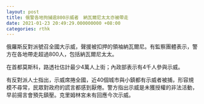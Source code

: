 ```yaml
---
layout: post
title: 俄警各地拘捕逾800示威者　納瓦爾尼太太亦被帶走
date: 2021-01-23 20:49:29.000000000 +08:00
categories: rthk
---
```


俄羅斯反對派號召全國大示威，聲援被扣押的領袖納瓦爾尼。有監察團體表示，警方在各地帶走超過800人，包括納瓦爾尼太太。

在首都莫斯科，路透社估計最少4萬人上街；內政部表示有4千人參與示威。

有反對派人士指出，示威席捲全國，近40個城市與小鎮都有示威者被捕，形容規模不尋常，民眾對政府的謊言都感到厭倦。警方指出示威是未獲授權的非法活動，早前揚言會預先鎮壓。克里姆林宮未有回應今次示威。
